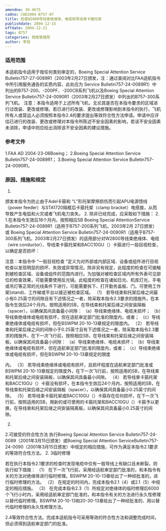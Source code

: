 ```yaml
---
amendno: 39-4675
cadno: CAD2004-B757-07
title: 检查W2800导线束绝缘体、电缆和导线束卡箍托架
publishdate: 2004-12-15
effdate: 2004-12-21
tags: B757
categories: 西南管理局
author: 李锐
---
```


### 适用范围 
本适航指令适用于按任何类别审定的，Boeing Special Attention Service Bulletin757-27-0089R1（2003年2月27日颁发，注：通过查阅对比FAA适航指令中所引用服务通告的实质内容，此处应为 Service Bulletin757-24-0089R1）中列出的B757-200、-200PF、-200CB系列飞机以及Boeing Special Attention Service Bulletin757-24-0090R1（2003年2月27日颁发）中列出的B757-300系列飞机。 注意：本指令适用于上述所有飞机，无论其是否在本指令要求的区域进行过改装、更改或修理。若已进行的改装、更改或修理影响到本指令的执行，飞机所有人或营运人必须按照本指令2.4的要求提出等效符合性方法申请。申请中应评估已进行的改装、更改或修理对本指令所陈述不安全因素的影响，若该不安全因素未消除，申请中则应给出消除该不安全因素的建议措施。

<!--more-->
### 参考文件
1.FAA 
AD 2004-23-06Boeing； 
2.Boeing
 Special Attention Service Bulletin757-24-0089R1； 
3.Boeing
 Special Attention Service Bulletin757-24-0090R1。

### 原因、措施和规定 
  
1.
颁发本指令为防止由于Adel卡箍和 “L”形托架摩擦损伤而引起APU电源馈线（power feeder）与STA1720隔框后卡箍托架（clamp bracket）电搭接，从而导致产生电弧和火灾或者飞机电力丧失。 
2. 除非已经完成，应采取如下措施： 
2.
1.在本指令生效后18个月内，按照相应SB Boeing Special AttentionService Bulletin757-24-0089R1（适用于B757-200系列飞机，2003年2月 27日颁发）或 Boeing Special Attention Service Bulletin757-24-0090R1（适用于B757-300系列飞机，2003年2月27日颁发）的适用部分对W2800导线束绝缘体、电缆（wire conductor）、导线束卡箍托架和BACC10GU（）卡箍进行一般目视检查，以确定是否损坏： 

注意：本指令中 “一般目视检查 ”定义为对外部或内部区域、设备或组件进行目视检查以发现明显的损坏、失效或异常情况。除非另有规定，此程度的检查在可接触到被检查区域、设备或组件的范围内进行。为加强对被检查区域内所有外表可见部位的检查效果，可能需要使用反光镜。此程度的检查在诸如日光、机库灯光，手电或吊灯等正常的光线条件下进行，可能需要拆下、打开勤务盖板、门。可使用工作架(stand)、工作梯或平台以接近被检查区域。 
（1）
若导线束和托架后缘之间最小有0.25英寸的间隙且有下述情况之一者，除采取本指令2.3要求的措施外，在本指令生效后24个月内，按照适用的SB，在导线束和托架后缘之间安装隔板（spacer），以确保其间具备最小间隙： 
（a）导线束绝缘体、电缆未损坏； 
（b）导线束绝缘体或电缆有损坏，但在适航审定部门批准的限度内，或者； 
（c）导线束绝缘体或电缆有损坏，但在BSWPM 20-10-13章规定的限度内。 
（2）
若导线束和托架后缘之间的间隙小于0.25英寸且有下述情况之一者，除采取本指令2.3要求的措施外，在下一次飞行前，按照相应SB，在导线束和托架后缘之间安装隔板，以确保其间具备最小间隙： 
（a）导线束绝缘体、电缆未损坏； 
（b）导线束绝缘体或电缆有损坏，但在适航审定部门批准的限度内，或者； 
（c）导线束绝缘体或电缆有损坏，但在BSWPM 20-10-13章规定的限度

  
内。 
（3）
若导线束绝缘体或电缆有损坏，且损坏程度在适航审定部门批准或BSWPM 20-10-13章规定的限度外，在下一次飞行前，按照适用的SB，在导线束和托架后缘之间安装隔板，以确保其间具备最小间隙。 
（4）
若导线束卡箍托架和BACC10GU（）卡箍没有损坏，在本指令生效后24个月内，按照适用的SB，在导线束和托架后缘之间安装隔板（spacer），以确保其间具备最小0.25英寸的间隙。 
（5）
若导线束卡箍托架或BACC10GU（）卡箍存在任何损坏，在下一次飞行前，按照适用的SB，用新的或可使用的卡箍托架和BACC10GU（）卡箍予以更换，在导线束和托架后缘之间安装隔离板，以确保其间具备最小0.25英寸的间隙。 

2.
2.可接受的符合性方法 
执行Boeing Special Attention Service Bulletin757-24-0089（2001年3月15日颁发）或Boeing Special Attention ServiceBulletin757-24-0090（2001年3月15日颁发）中规定的相应措施，可作为满足本指令2.1要求的等效符合性方法。 
2.
3临时修理 

若在执行本指令2.1要求的检查时发现电缆中仅有一股导线上有缺口且未断裂，则执行如下措施： 
（1）
在下一次飞行前，采用经适航审定部门批准的，和本指令有关的方法对绝缘体进行临时修理。BSWPM 20-10-13章给出了一种经批准的，进行临时修理的方法。 
（2）
在规定的时间内，完成本指令2.1（4）或2.1（5）中规定的相应措施。 
（3）
在完成本指令2.3（1）所规定对绝缘体的临时修理后6000个飞行小时内，采用经适航审定部门批准的，和本指令有关的方法进行永久性修理以替代临时修理。BSWPM 20-10-13和20-30-13章给出了一种经批准的、用以替代临时修理的永久性修理方法。 

2.4等效符合性方法。完成本适航指令可采用等效的符合性方法和调整完成时间，但必须得到适航审定部门的批准。 
